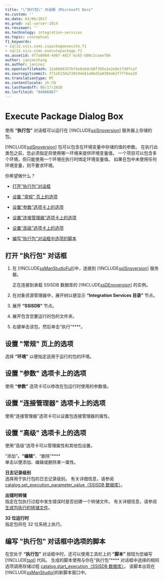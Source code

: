 ```yaml
---
title: "\"执行包\" 对话框 |Microsoft Docs"
ms.custom: ''
ms.date: 03/06/2017
ms.prod: sql-server-2014
ms.reviewer: ''
ms.technology: integration-services
ms.topic: conceptual
f1_keywords:
- sql12.ssis.ssms.ispackageexecute.f1
- sql12.ssis.ssms.executepackage.f1
ms.assetid: 4f7a806d-4867-4d1f-bc65-b00c1caee7b6
author: janinezhang
ms.author: janinez
ms.openlocfilehash: 12a6666357bf4e8a6dc68f395a1e2e8e1fd8fcaf
ms.sourcegitcommit: f71e523da72019de81a8bd5a0394a62f7f76ea20
ms.translationtype: MT
ms.contentlocale: zh-CN
ms.lasthandoff: 06/17/2020
ms.locfileid: "84966867"
---
```

# <a name="execute-package-dialog-box"></a>Execute Package Dialog Box
  使用 **“执行包”** 对话框可以运行在 [!INCLUDE[ssISnoversion](../includes/ssisnoversion-md.md)] 服务器上存储的包。  
  
 [!INCLUDE[ssISnoversion](../includes/ssisnoversion-md.md)] 包可以包含在环境变量中存储的值的参数。 在执行此类包之前，您必须指定将使用哪一环境来提供环境变量值。 一个项目可以包含多个环境，但只能使用一个环境在执行时绑定环境变量值。 如果在包中未使用任何环境变量，则不要求环境。  
  
 你希望做什么？  
  
-   [打开“执行包”对话框](#open_dialog)  
  
-   [设置 "常规" 页上的选项](#general)  
  
-   [设置“参数”选项卡上的选项](#parameters)  
  
-   [设置“连接管理器”选项卡上的选项](#connection)  
  
-   [设置“高级”选项卡上的选项](#advanced)  
  
-   [编写“执行包”对话框中选项的脚本](#script)  
  
##  <a name="open-the-execute-package-dialog-box"></a><a name="open_dialog"></a>打开 "执行包" 对话框  
  
1.  在 [!INCLUDE[ssManStudioFull](../includes/ssmanstudiofull-md.md)]中，连接到 [!INCLUDE[ssISnoversion](../includes/ssisnoversion-md.md)] 服务器。  
  
     正在连接到承载 SSISDB 数据库的 [!INCLUDE[ssDEnoversion](../includes/ssdenoversion-md.md)] 的实例。  
  
2.  在对象资源管理器中，展开树以便显示 **“Integration Services 目录”** 节点。  
  
3.  展开 **“SSISDB”** 节点。  
  
4.  展开包含您要运行的包的文件夹。  
  
5.  右键单击该包，然后单击“执行”****。  
  
##  <a name="set-the-options-on-the-general-page"></a><a name="general"></a>设置 "常规" 页上的选项  
 选择 **“环境”** 以便指定适用于运行的包的环境。  
  
##  <a name="set-the-options-on-the-parameters-tab"></a><a name="parameters"></a>设置 "参数" 选项卡上的选项  
 使用 **“参数”** 选项卡可以修改在包运行时使用的参数值。  
  
##  <a name="set-the-options-on-the-connection-managers-tab"></a><a name="connection"></a>设置 "连接管理器" 选项卡上的选项  
 使用“连接管理器”选项卡可以设置包连接管理器的属性。  
  
##  <a name="set-the-options-on-the-advanced-tab"></a><a name="advanced"></a>设置 "高级" 选项卡上的选项  
 使用“高级”选项卡可以管理属性和其他包设置。  
  
 “添加”****、“编辑”****、“删除”****  
 单击以便添加、编辑或删除某一属性。  
  
 **日志记录级别**  
 选择用于执行包的日志记录级别。 有关详细信息，请参阅 [catalog.set_execution_parameter_value（SSISDB 数据库）](/sql/integration-services/system-stored-procedures/catalog-set-execution-parameter-value-ssisdb-database)。  
  
 **出错时转储**  
 指定在包执行过程中发生错误时是否创建一个转储文件。 有关详细信息，请参阅 [生成包执行的转储文件](troubleshooting/generating-dump-files-for-package-execution.md)。  
  
 **32 位运行时**  
 指定包将在 32 位系统上执行。  
  
##  <a name="scripting-the-options-in-the-execute-package-dialog-box"></a><a name="script"></a>编写 "执行包" 对话框中选项的脚本  
 在您处于 **“执行包”** 对话框中时，还可以使用工具栏上的 **“脚本”** 按钮为您编写 [!INCLUDE[tsql](../includes/tsql-md.md)] 代码。 生成的脚本使用与你在“执行包”**** 对话框中选择的相同选项调用存储过程 [catalog.start_execution（SSISDB 数据库）](/sql/integration-services/system-stored-procedures/catalog-start-execution-ssisdb-database)。 该脚本出现在 [!INCLUDE[ssManStudio](../includes/ssmanstudio-md.md)]的新脚本窗口中。  
  
  
